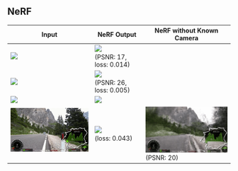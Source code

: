 ## NeRF

| Input | NeRF Output | NeRF without Known Camera | 
| ----- | ------ | ----- |
| <img src='imgs/BK2-MOV.gif'/> | <img src='imgs/my2.gif' width=320px/><br>(PSNR: 17, loss: 0.014) | |
| <img src='imgs/BK3-MOV.gif'/> | <img src='imgs/my3.gif' width=320px/><br>(PSNR: 26, loss: 0.005) | |
| <img src='imgs/FR3-MOV.gif'/> | <img src='imgs/front3.gif' width=320px/> | |
| <img src='imgs/biking2-MOV.gif'/><br>&nbsp; | <img src='imgs/biking2.gif' width=320px/><br>(loss: 0.043) | <img src='imgs/biking2-mm.gif' width=320px/><br>(PSNR: 20) |

